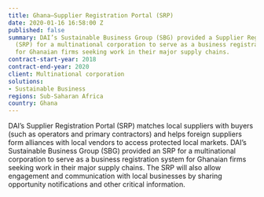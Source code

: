 ```yaml
---
title: Ghana—Supplier Registration Portal (SRP)
date: 2020-01-16 16:58:00 Z
published: false
summary: DAI’s Sustainable Business Group (SBG) provided a Supplier Registration Portal
  (SRP) for a multinational corporation to serve as a business registration system
  for Ghanaian firms seeking work in their major supply chains.
contract-start-year: 2018
contract-end-year: 2020
client: Multinational corporation
solutions:
- Sustainable Business
regions: Sub-Saharan Africa
country: Ghana
---
```


DAI’s Supplier Registration Portal (SRP) matches local suppliers with buyers (such as operators and primary contractors) and helps foreign suppliers form alliances with local vendors to access protected local markets. DAI’s Sustainable Business Group (SBG) provided an SRP for a multinational corporation to serve as a business registration system for Ghanaian firms seeking work in their major supply chains. The SRP will also allow engagement and communication with local businesses by sharing opportunity notifications and other critical information.
